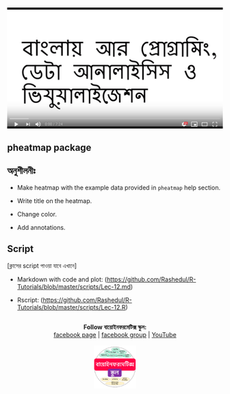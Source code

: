 [![Everything Is AWESOME](../files/youtube.png)](https://youtu.be/igV72pP_3Yo "Everything Is AWESOME")

## pheatmap package


## অনুশীলনীঃ 

- Make heatmap with the example data provided in `pheatmap` help section.

- Write title on the heatmap.

- Change color.

- Add annotations.


## Script

[ক্লাসের script পাওয়া যাবে এখানে]

- Markdown with code and plot: (https://github.com/Rashedul/R-Tutorials/blob/master/scripts/Lec-12.md) 

- Rscript: (https://github.com/Rashedul/R-Tutorials/blob/master/scripts/Lec-12.R) 


## 

##


<p align="center">
  <b>Follow বায়োইনফরমেটিক্স স্কুল:</b><br>
  <a href="https://www.facebook.com/%E0%A6%AC%E0%A6%BE%E0%A6%AF%E0%A6%BC%E0%A7%8B%E0%A6%87%E0%A6%A8%E0%A6%AB%E0%A6%B0%E0%A6%AE%E0%A7%87%E0%A6%9F%E0%A6%BF%E0%A6%95%E0%A7%8D%E0%A6%B8-%E0%A6%B8%E0%A7%8D%E0%A6%95%E0%A7%81%E0%A6%B2-575599666193690/">facebook page</a> |
  <a href="https://www.facebook.com/groups/390262838074549/">facebook group</a> |
  <a href="https://www.youtube.com/channel/UCm-8CdrvGi2SjLEOUSCztIg?view_as=subscriber">YouTube</a>
  <br><br>
  <img src="../files/logo.png" height="100" width="100">
</p>